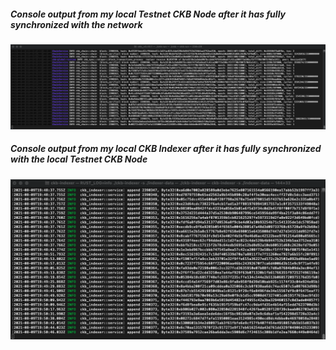 ##### Console output from my local Testnet CKB Node after it has fully synchronized with the network
![](assets/testnet_ckb_node.png)


##### Console output from my local CKB Indexer after it has fully synchronized with the local Testnet CKB Node
![](assets/ckb_indexer.png)
